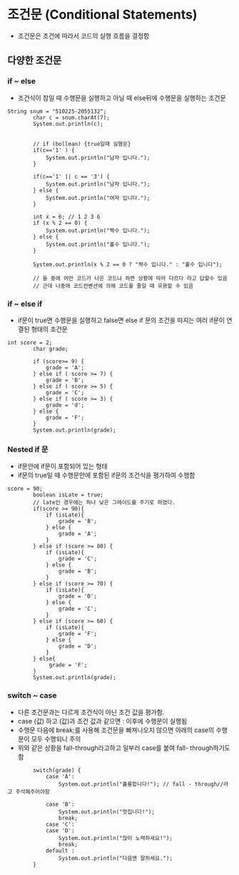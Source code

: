# 조건문 (Conditional Statements)

- 조건문은 조건에 따라서 코드의 실행 흐름을 결정함

## 다양한 조건문

### if ~ else

- 조건식이 참일 때 수행문을 실행하고 아닐 때 else뒤에 수행문을 실행하는 조건문

```
String snum = "510225-2055132";
        char c = snum.charAt(7);
        System.out.println(c);


        // if (bollean) {true일때 실행문}
        if(c=='1' ) {
            System.out.println("남자 입니다.");
        }

        if(c=='1' || c == '3') {
            System.out.println("남자 입니다.");
        } else {
            System.out.println("여자 입니다.");
        }

        int x = 6; // 1 2 3 6
        if (x % 2 == 0) {
            System.out.println("짝수 입니다.");
        } else {
            System.out.println("홀수 입니다.");
        }

        System.out.println(x % 2 == 0 ? "짝수 입니다." : "홀수 입니다");

        // 둘 중에 어떤 코드가 나은 코드냐 하면 상황에 따라 다르다 라고 답할수 있음
        // 근데 나중에 코드컨벤션에 의해 코드를 줄일 때 유용할 수 있음
```

### if ~ else if 

- if문이 true면 수행문을 실행하고 false면 else if 문의 조건을 따지는 여러 if문이 연결된 형태의 조건문


```
int score = 2;
        char grade;

        if (score>= 9) {
            grade = 'A';
        } else if ( score >= 7) {
            grade = 'B';
        } else if ( score >= 5) {
            grade = 'C';
        } else if ( score >= 3) {
            grade = 'd';
        } else {
            grade = 'F';
        }
        System.out.println(grade);
```

### Nested if 문

- if문안에 if문이 포함되어 있는 형태 
- if문의 true일 때 수행문안에 포함된 if문의 조건식을 평가하여 수행함

```
score = 90;
        boolean isLate = true;
        // late인 경우에는 하나 낮은 그레이드를 주기로 하였다.
        if(score >= 90){
            if (isLate){
                grade = 'B';
            } else {
                grade = 'A';
            }
        } else if (score >= 80) {
            if (isLate){
                grade = 'C';
            } else {
                grade = 'B';
            }
        } else if (score >= 70) {
            if (isLate){
                grade = 'D';
            } else {
                grade = 'C';
            }
        } else if (score >= 60) {
            if (isLate){
                grade = 'F';
            } else {
                grade = 'D';
            }
        } else{
             grade = 'F';
        }
        System.out.println(grade);
```

###  switch ~ case

- 다른 조건문과는 다르게 조건식이 아닌 조건 값을 평가함.
- case (값) 하고 (값)과 조건 값과 같으면 : 이후에 수행문이 실행됨
- 수행문 다음에 break;를 사용해 조건문을 빠져나오지 않으면 아래의 case의 수행문이 모두 수행되니 주의
- 위와 같은 상황을 fall-through라고하고 일부러 case를 붙여 fall- through하기도 함


```
        switch(grade) {
            case 'A':
                System.out.println("휼륭합니다!"); // fall - through//라고 주석해주어야함

            case 'B':
                System.out.println("멋집니다!");
                break;
            case 'C':
            case 'D':
                System.out.println("많이 노력하세요!");
                break;
            default :
                System.out.println("다음엔 잘하세요.");
        }
```